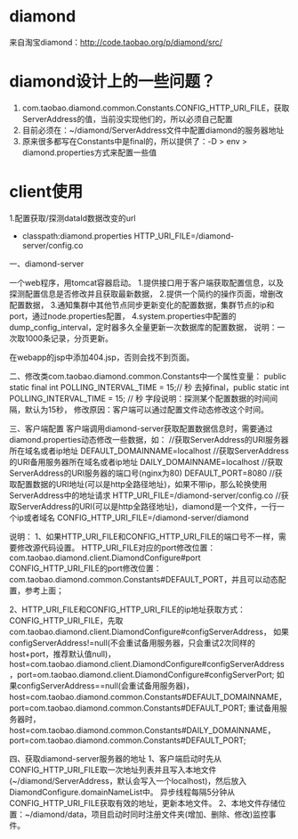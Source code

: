 diamond
=======

来自淘宝diamond：http://code.taobao.org/p/diamond/src/

diamond设计上的一些问题？
==
1. com.taobao.diamond.common.Constants.CONFIG_HTTP_URI_FILE，获取ServerAddress的值，当前没实现他们的，所以必须自己配置
1. 目前必须在：~/diamond/ServerAddress文件中配置diamond的服务器地址
1. 原来很多都写在Constants中是final的，所以提供了：-D > env > diamond.properties方式来配置一些值

client使用
==
1.配置获取/探测dataId数据改变的url 
* classpath:diamond.properties
 HTTP_URI_FILE=/diamond-server/config.co   

一、diamond-server
 
 一个web程序，用tomcat容器启动。
1.提供接口用于客户端获取配置信息，以及探测配置信息是否修改并且获取最新数据，
2.提供一个简约的操作页面，增删改配置数据，
3.通知集群中其他节点同步更新变化的配置数据，集群节点的ip和port，通过node.properties配置，
4.system.properties中配置的dump_config_interval，定时器多久全量更新一次数据库的配置数据，
  说明：一次取1000条记录，分页更新。

在webapp的jsp中添加404.jsp，否则会找不到页面。

二、修改类com.taobao.diamond.common.Constants中一个属性变量：
public static final int POLLING_INTERVAL_TIME = 15;// 秒
去掉final，public static int POLLING_INTERVAL_TIME = 15; // 秒
字段说明：探测某个配置数据的时间间隔，默认为15秒，
修改原因：客户端可以通过配置文件动态修改这个时间。

三、客户端配置
客户端调用diamond-server获取配置数据信息时，需要通过diamond.properties动态修改一些数据，如：
//获取ServerAddress的URI服务器所在域名或者ip地址
DEFAULT_DOMAINNAME=localhost
//获取ServerAddress的URI备用服务器所在域名或者ip地址
DAILY_DOMAINNAME=localhost
//获取ServerAddress的URI服务器的端口号(nginx为80)
DEFAULT_PORT=8080
//获取配置数据的URI地址(可以是http全路径地址)，如果不带ip，那么轮换使用ServerAddress中的地址请求
HTTP_URI_FILE=/diamond-server/config.co
//获取ServerAddress的URI(可以是http全路径地址)，diamond是一个文件，一行一个ip或者域名
CONFIG_HTTP_URI_FILE=/diamond-server/diamond

说明：
1、如果HTTP_URI_FILE和CONFIG_HTTP_URI_FILE的端口号不一样，需要修改源代码设置。
HTTP_URI_FILE对应的port修改位置：com.taobao.diamond.client.DiamondConfigure#port
CONFIG_HTTP_URI_FILE的port修改位置：com.taobao.diamond.common.Constants#DEFAULT_PORT，并且可以动态配置，参考上面；

2、HTTP_URI_FILE和CONFIG_HTTP_URI_FILE的ip地址获取方式：
CONFIG_HTTP_URI_FILE，先取com.taobao.diamond.client.DiamondConfigure#configServerAddress，
如果configServerAddress!=null(不会重试备用服务器，只会重试2次同样的host+port，推荐默认值null)，
host=com.taobao.diamond.client.DiamondConfigure#configServerAddress，port=om.taobao.diamond.client.DiamondConfigure#configServerPort;
如果configServerAddress==null(会重试备用服务器)，
host=com.taobao.diamond.common.Constants#DEFAULT_DOMAINNAME，port=com.taobao.diamond.common.Constants#DEFAULT_PORT;
重试备用服务器时，host=com.taobao.diamond.common.Constants#DAILY_DOMAINNAME，port=com.taobao.diamond.common.Constants#DEFAULT_PORT;


四、获取diamond-server服务器的地址
1、客户端启动时先从CONFIG_HTTP_URI_FILE取一次地址列表并且写入本地文件(~/diamond/ServerAddress，默认会写入一个localhost)，然后放入DiamondConfigure.domainNameList中。
异步线程每隔5分钟从CONFIG_HTTP_URI_FILE获取有效的地址，更新本地文件。 
2、本地文件存储位置：~/diamond/data，项目启动时同时注册文件夹(增加、删除、修改)监控事件。
